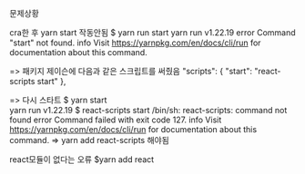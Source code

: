 문제상황

cra한 후 yarn start 작동안됨
$ yarn run start
yarn run v1.22.19
error Command "start" not found.
info Visit https://yarnpkg.com/en/docs/cli/run for documentation about this command.

=> 패키지 제이슨에 다음과 같은 스크립트를 써줬음
  "scripts": {
    "start": "react-scripts start"
  },

=> 다시 스타트
 $ yarn start    
yarn run v1.22.19
$ react-scripts start
/bin/sh: react-scripts: command not found
error Command failed with exit code 127.
info Visit https://yarnpkg.com/en/docs/cli/run for documentation about this command.
=> yarn add react-scripts 해야됨

react모듈이 없다는 오류
$yarn add react
